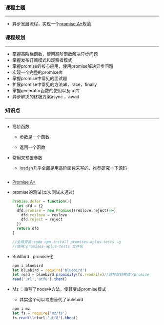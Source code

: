 ### 课程主题

---

- 异步发展流程，实现一个[promise A+](https://promisesaplus.com/)规范

### 课程规划

---

- 掌握高阶梯函数，使用高阶函数解决异步问题
- 掌握发布订阅模式和观察者模式
- 掌握promise的核心应用，使用promise解决异步问题
- 实现一个完整的promise库
- 掌握promise中常见的面试题
- 扩展promise中常见的方法all，race，finally
- 掌握generator函数的使用以及co库
- 异步解决的终极方案async ，await

### 知识点

---

* 高阶函数
  * 参数是一个函数
  
  * 返回一个函数
  
* 常用来预置参数
  
  * [loadsh](https://www.lodashjs.com/)几乎全部是用高阶函数来写的，推荐研究一下源码
  
    ```js
    
    ```
  
    
  
* [Promise A+](https://promisesaplus.com/)

* promise的测试(本次测试未通过)

  ```js
  Promise.defer = function(){
    let dfd = {}
    dfd.promise = new Promise((reslove,reject)=>{
      dfd.reslove = reslove
      dfd.reject = reject
    })
    return dfd
  }
  
  //全局安装:sudo npm install promises-aplus-tests -g
  //使用:promises-aplus-tests 文件名
  ```

  

* Buldbird : promise化

  ```js
  npm i bluebird   
  let bluebird = require('bluebird')
  let read = bluebird.promisify(fs.readFile)//这样就转换成了promise
  read('url','utf8').then()
  ```

  

* Mz  ：重写了node中方法，使其变成promise模式

  * 其实这个可以考虑替代了bulebird

  ```js
  npm i mz
  let fs = require('mz/fs')
  fs.readfile(url,'utf8').then()
  ```

  